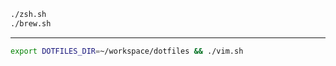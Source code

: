 ```bash
./zsh.sh
./brew.sh
```

---

```bash
export DOTFILES_DIR=~/workspace/dotfiles && ./vim.sh
```
